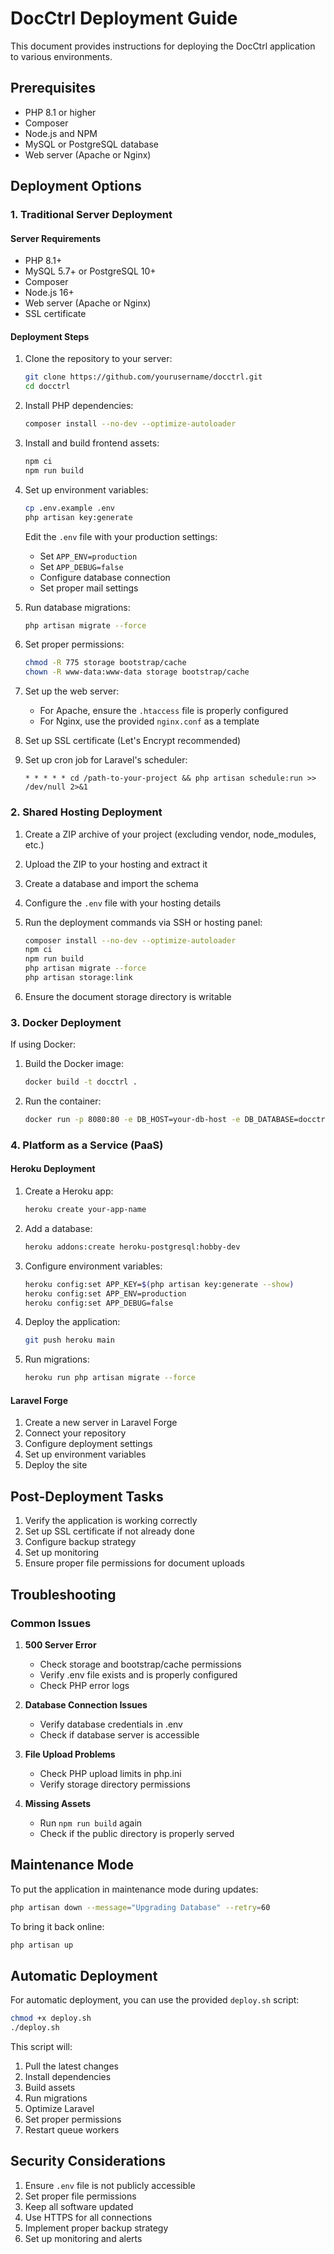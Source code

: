 # DocCtrl Deployment Guide

This document provides instructions for deploying the DocCtrl application to various environments.

## Prerequisites

- PHP 8.1 or higher
- Composer
- Node.js and NPM
- MySQL or PostgreSQL database
- Web server (Apache or Nginx)

## Deployment Options

### 1. Traditional Server Deployment

#### Server Requirements

- PHP 8.1+
- MySQL 5.7+ or PostgreSQL 10+
- Composer
- Node.js 16+
- Web server (Apache or Nginx)
- SSL certificate

#### Deployment Steps

1. Clone the repository to your server:
   ```bash
   git clone https://github.com/yourusername/docctrl.git
   cd docctrl
   ```

2. Install PHP dependencies:
   ```bash
   composer install --no-dev --optimize-autoloader
   ```

3. Install and build frontend assets:
   ```bash
   npm ci
   npm run build
   ```

4. Set up environment variables:
   ```bash
   cp .env.example .env
   php artisan key:generate
   ```
   
   Edit the `.env` file with your production settings:
   - Set `APP_ENV=production`
   - Set `APP_DEBUG=false`
   - Configure database connection
   - Set proper mail settings

5. Run database migrations:
   ```bash
   php artisan migrate --force
   ```

6. Set proper permissions:
   ```bash
   chmod -R 775 storage bootstrap/cache
   chown -R www-data:www-data storage bootstrap/cache
   ```

7. Set up the web server:
   - For Apache, ensure the `.htaccess` file is properly configured
   - For Nginx, use the provided `nginx.conf` as a template

8. Set up SSL certificate (Let's Encrypt recommended)

9. Set up cron job for Laravel's scheduler:
   ```
   * * * * * cd /path-to-your-project && php artisan schedule:run >> /dev/null 2>&1
   ```

### 2. Shared Hosting Deployment

1. Create a ZIP archive of your project (excluding vendor, node_modules, etc.)

2. Upload the ZIP to your hosting and extract it

3. Create a database and import the schema

4. Configure the `.env` file with your hosting details

5. Run the deployment commands via SSH or hosting panel:
   ```bash
   composer install --no-dev --optimize-autoloader
   npm ci
   npm run build
   php artisan migrate --force
   php artisan storage:link
   ```

6. Ensure the document storage directory is writable

### 3. Docker Deployment

If using Docker:

1. Build the Docker image:
   ```bash
   docker build -t docctrl .
   ```

2. Run the container:
   ```bash
   docker run -p 8080:80 -e DB_HOST=your-db-host -e DB_DATABASE=docctrl -e DB_USERNAME=root -e DB_PASSWORD=secret docctrl
   ```

### 4. Platform as a Service (PaaS)

#### Heroku Deployment

1. Create a Heroku app:
   ```bash
   heroku create your-app-name
   ```

2. Add a database:
   ```bash
   heroku addons:create heroku-postgresql:hobby-dev
   ```

3. Configure environment variables:
   ```bash
   heroku config:set APP_KEY=$(php artisan key:generate --show)
   heroku config:set APP_ENV=production
   heroku config:set APP_DEBUG=false
   ```

4. Deploy the application:
   ```bash
   git push heroku main
   ```

5. Run migrations:
   ```bash
   heroku run php artisan migrate --force
   ```

#### Laravel Forge

1. Create a new server in Laravel Forge
2. Connect your repository
3. Configure deployment settings
4. Set up environment variables
5. Deploy the site

## Post-Deployment Tasks

1. Verify the application is working correctly
2. Set up SSL certificate if not already done
3. Configure backup strategy
4. Set up monitoring
5. Ensure proper file permissions for document uploads

## Troubleshooting

### Common Issues

1. **500 Server Error**
   - Check storage and bootstrap/cache permissions
   - Verify .env file exists and is properly configured
   - Check PHP error logs

2. **Database Connection Issues**
   - Verify database credentials in .env
   - Check if database server is accessible

3. **File Upload Problems**
   - Check PHP upload limits in php.ini
   - Verify storage directory permissions

4. **Missing Assets**
   - Run `npm run build` again
   - Check if the public directory is properly served

## Maintenance Mode

To put the application in maintenance mode during updates:

```bash
php artisan down --message="Upgrading Database" --retry=60
```

To bring it back online:

```bash
php artisan up
```

## Automatic Deployment

For automatic deployment, you can use the provided `deploy.sh` script:

```bash
chmod +x deploy.sh
./deploy.sh
```

This script will:
1. Pull the latest changes
2. Install dependencies
3. Build assets
4. Run migrations
5. Optimize Laravel
6. Set proper permissions
7. Restart queue workers

## Security Considerations

1. Ensure `.env` file is not publicly accessible
2. Set proper file permissions
3. Keep all software updated
4. Use HTTPS for all connections
5. Implement proper backup strategy
6. Set up monitoring and alerts